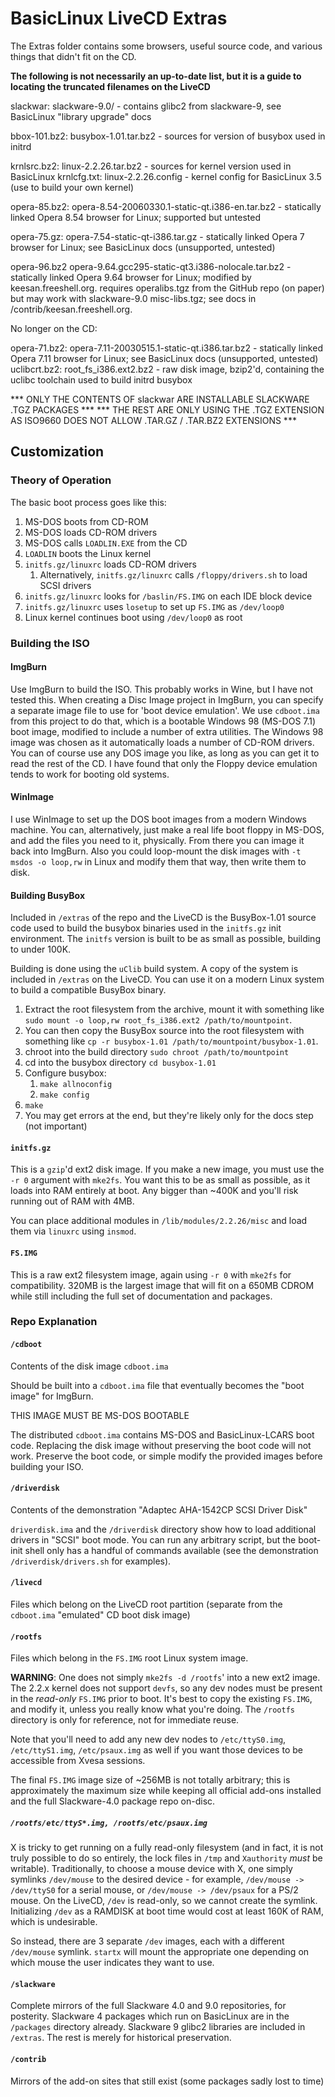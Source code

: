 # BasicLinux LiveCD Extras

The Extras folder contains some browsers, useful source code, and various things that didn't fit on the CD.

**The following is not necessarily an up-to-date list, but it is a guide to locating the truncated filenames on the LiveCD**

slackwar:      slackware-9.0/ - contains glibc2 from slackware-9, see BasicLinux "library upgrade" docs

bbox-101.bz2:   busybox-1.01.tar.bz2 - sources for version of busybox used in initrd

krnlsrc.bz2:   linux-2.2.26.tar.bz2 - sources for kernel version used in BasicLinux
krnlcfg.txt:    linux-2.2.26.config  - kernel config for BasicLinux 3.5 (use to build your own kernel)

opera-85.bz2:   opera-8.54-20060330.1-static-qt.i386-en.tar.bz2 - statically linked Opera 8.54 browser for Linux; supported but untested

opera-75.gz:   opera-7.54-static-qt-i386.tar.gz - statically linked Opera 7 browser for Linux; see BasicLinux docs (unsupported, untested)

opera-96.bz2    opera-9.64.gcc295-static-qt3.i386-nolocale.tar.bz2 - statically linked Opera 9.64 browser for Linux;
                modified by keesan.freeshell.org.
                requires operalibs.tgz from the GitHub repo (on paper) but may work with slackware-9.0 misc-libs.tgz;
                see docs in /contrib/keesan.freeshell.org.

No longer on the CD:

opera-71.bz2:   opera-7.11-20030515.1-static-qt.i386.tar.bz2 - statically linked Opera 7.11 browser for Linux; see BasicLinux docs (unsupported, untested)
uclibcrt.bz2:   root_fs_i386.ext2.bz2 - raw disk image, bzip2'd, containing the uclibc toolchain used to build initrd busybox

*** ONLY THE CONTENTS OF slackwar ARE INSTALLABLE SLACKWARE .TGZ PACKAGES ***
*** THE REST ARE ONLY USING THE .TGZ EXTENSION AS ISO9660 DOES NOT ALLOW .TAR.GZ / .TAR.BZ2 EXTENSIONS ***

## Customization

### Theory of Operation

The basic boot process goes like this:

1. MS-DOS boots from CD-ROM
2. MS-DOS loads CD-ROM drivers
3. MS-DOS calls `LOADLIN.EXE` from the CD
4. `LOADLIN` boots the Linux kernel
5. `initfs.gz/linuxrc` loads CD-ROM drivers
   1. Alternatively, `initfs.gz/linuxrc` calls `/floppy/drivers.sh` to load SCSI drivers
6. `initfs.gz/linuxrc` looks for `/baslin/FS.IMG` on each IDE block device
7. `initfs.gz/linuxrc` uses `losetup` to set up `FS.IMG` as `/dev/loop0`
8. Linux kernel continues boot using `/dev/loop0` as root

### Building the ISO

#### ImgBurn

Use ImgBurn to build the ISO. This probably works in Wine, but I have not tested this. When creating a Disc Image project in ImgBurn, you can specify a separate image file to use for 'boot device emulation'. We use `cdboot.ima` from this project to do that, which is a bootable Windows 98 (MS-DOS 7.1) boot image, modified to include a number of extra utilities. The Windows 98 image was chosen as it automatically loads a number of CD-ROM drivers. You can of course use any DOS image you like, as long as you can get it to read the rest of the CD. I have found that only the Floppy device emulation tends to work for booting old systems.

#### WinImage

I use WinImage to set up the DOS boot images from a modern Windows machine. You can, alternatively, just make a real life boot floppy in MS-DOS, and add the files you need to it, physically. From there you can image it back into ImgBurn. Also you could loop-mount the disk images with `-t msdos -o loop,rw` in Linux and modify them that way, then write them to disk.

#### Building BusyBox

Included in `/extras` of the repo and the LiveCD is the BusyBox-1.01 source code used to build the busybox binaries used in the `initfs.gz` init environment. The `initfs` version is built to be as small as possible, building to under 100K.

Building is done using the `uClib` build system. A copy of the system is included in `/extras` on the LiveCD. You can use it on a modern Linux system to build a compatible BusyBox binary.

1. Extract the root filesystem from the archive, mount it with something like `sudo mount -o loop,rw root_fs_i386.ext2 /path/to/mountpoint`.
2. You can then copy the BusyBox source into the root filesystem with something like `cp -r busybox-1.01 /path/to/mountpoint/busybox-1.01`.
3. chroot into the build directory `sudo chroot /path/to/mountpoint`
4. cd into the busybox directory `cd busybox-1.01`
5. Configure busybox:
   1. `make allnoconfig`
   2. `make config`
6. `make`
7. You may get errors at the end, but they're likely only for the docs step (not important)

#### `initfs.gz`

This is a `gzip`'d ext2 disk image. If you make a new image, you must use the `-r 0` argument with `mke2fs`. You want this to be as small as possible, as it loads into RAM entirely at boot. Any bigger than ~400K and you'll risk running out of RAM with 4MB.

You can place additional modules in `/lib/modules/2.2.26/misc` and load them via `linuxrc` using `insmod`.

#### `FS.IMG`

This is a raw ext2 filesystem image, again using `-r 0` with `mke2fs` for compatibility. 320MB is the largest image that will fit on a 650MB CDROM while still including the full set of documentation and packages.

### Repo Explanation

#### `/cdboot`

Contents of the disk image `cdboot.ima`

Should be built into a `cdboot.ima` file that eventually becomes the "boot image" for ImgBurn. 

THIS IMAGE MUST BE MS-DOS BOOTABLE

The distributed `cdboot.ima` contains MS-DOS and BasicLinux-LCARS boot code. Replacing the disk image without preserving the boot code will not work. Preserve the boot code, or simple modify the provided images before building your ISO.

#### `/driverdisk`

Contents of the demonstration "Adaptec AHA-1542CP SCSI Driver Disk"

`driverdisk.ima` and the `/driverdisk` directory show how to load additional drivers in "SCSI" boot mode. You can run any arbitrary script, but the boot-init shell only has a handful of commands available (see the demonstration `/driverdisk/drivers.sh` for examples).

#### `/livecd`

Files which belong on the LiveCD root partition (separate from the `cdboot.ima` "emulated" CD boot disk image)

#### `/rootfs`

Files which belong in the `FS.IMG` root Linux system image.

**WARNING**: One does not simply `mke2fs -d /rootfs`' into a new ext2 image. The 2.2.x kernel does not support `devfs`, so any dev nodes must be present in the *read-only* `FS.IMG` prior to boot. It's best to copy the existing `FS.IMG`, and modify it, unless you really know what you're doing. The `/rootfs` directory is only for reference, not for immediate reuse.

Note that you'll need to add any new dev nodes to `/etc/ttyS0.img`, `/etc/ttyS1.img`, `/etc/psaux.img` as well if you want those devices to be accessible from Xvesa sessions.

The final `FS.IMG` image size of ~256MB is not totally arbitrary; this is approximately the maximum size while keeping all official add-ons installed and the full Slackware-4.0 package repo on-disc.

##### `/rootfs/etc/ttyS*.img, /rootfs/etc/psaux.img`

X is tricky to get running on a fully read-only filesystem (and in fact, it is not truly possible to do so entirely, the lock files in `/tmp` and `Xauthority` *must* be writable). Traditionally, to choose a mouse device with X, one simply symlinks `/dev/mouse` to the desired device - for example, `/dev/mouse -> /dev/ttyS0` for a serial mouse, or `/dev/mouse -> /dev/psaux` for a PS/2 mouse. On the LiveCD, `/dev` is read-only, so we cannot create the symlink. Initializing `/dev` as a RAMDISK at boot time would cost at least 160K of RAM, which is undesirable.

So instead, there are 3 separate `/dev` images, each with a different `/dev/mouse` symlink. `startx` will mount the appropriate one depending on which mouse the user indicates they want to use.

#### `/slackware`

Complete mirrors of the full Slackware 4.0 and 9.0 repositories, for posterity. Slackware 4 packages which run on BasicLinux are in the `/packages` directory already. Slackware 9 glibc2 libraries are included in `/extras`. The rest is merely for historical preservation.

#### `/contrib`

Mirrors of the add-on sites that still exist (some packages sadly lost to time)